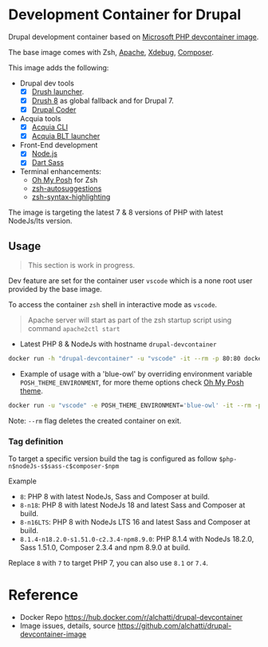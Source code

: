# Development Container for Drupal

Drupal development container based on [Microsoft PHP devcontainer image](https://mcr.microsoft.com/v2/vscode/devcontainers/php/tags/list).

The base image comes with Zsh, [Apache](https://httpd.apache.org/), [Xdebug](https://xdebug.org/), [Composer](https://getcomposer.org/).

This image adds the following:

- Drupal dev tools
	- [X] [Drush launcher](https://github.com/drush-ops/drush-launcher).
	- [X] [Drush 8](https://www.drush.org/latest/) as global fallback and for Drupal 7.
	- [X] [Drupal Coder](https://www.drupal.org/project/coder)

- Acquia tools
	- [X] [Acquia CLI](https://docs.acquia.com/acquia-cli/)
	- [X] [Acquia BLT launcher](https://github.com/acquia/blt-launcher/)

- Front-End development
	- [X] [Node.js](https://nodejs.org)
	- [X] [Dart Sass](https://github.com/sass/dart-sass)

- Terminal enhancements:
	- [Oh My Posh](https://ohmyposh.dev/) for Zsh
	- [zsh-autosuggestions](https://github.com/zsh-users/zsh-autosuggestions)
	- [zsh-syntax-highlighting](https://github.com/zsh-users/zsh-syntax-highlighting)

The image is targeting the latest 7 & 8 versions of PHP with latest NodeJs/lts version.

## Usage

> This section is work in progress.

Dev feature are set for the container user `vscode` which is a none root user provided by the base image.

To access the container `zsh` shell in interactive mode as `vscode`.

> Apache server will start as part of the zsh startup script using command `apache2ctl start`

- Latest PHP 8 & NodeJs with hostname `drupal-devcontainer`

```bash
docker run -h "drupal-devcontainer" -u "vscode" -it --rm -p 80:80 docker.io/alchatti/drupal-devcontainer:8 zsh
```

- Example of usage with a 'blue-owl' by overriding environment variable `POSH_THEME_ENVIRONMENT`, for more theme options check [Oh My Posh theme](https://ohmyposh.dev/docs/themes).

```bash
docker run -u "vscode" -e POSH_THEME_ENVIRONMENT='blue-owl' -it --rm -p 80:80 docker.io/alchatti/drupal-devcontainer:8 zsh
```

Note: `--rm` flag deletes the created container on exit.

### Tag definition

To target a specific version build the tag is configured as follow `$php-n$nodeJs-s$sass-c$composer-$npm`

Example

- `8`: PHP 8 with latest NodeJs, Sass and Composer at build.
- `8-n18`: PHP 8 with latest NodeJs 18 and latest Sass and Composer at build.
- `8-n16LTS`: PHP 8 with NodeJs LTS 16 and latest Sass and Composer at build.
- `8.1.4-n18.2.0-s1.51.0-c2.3.4-npm8.9.0`: PHP 8.1.4 with NodeJs 18.2.0, Sass 1.51.0, Composer 2.3.4 and npm 8.9.0 at build.

Replace `8` with `7` to target PHP 7, you can also use `8.1` or `7.4`.

# Reference

- Docker Repo https://hub.docker.com/r/alchatti/drupal-devcontainer
- Image issues, details, source https://github.com/alchatti/drupal-devcontainer-image
